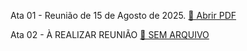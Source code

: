 Ata 01 - Reunião de 15 de Agosto de 2025.
[📄 Abrir PDF](./ata01.pdf)

Ata 02 - À REALIZAR REUNIÃO
[📄 SEM ARQUIVO](./ata01.pdf)

